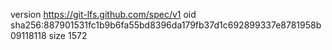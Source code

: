 version https://git-lfs.github.com/spec/v1
oid sha256:887901531fc1b9b6fa55bd8396da179fb37d1c692899337e8781958b09118118
size 1572

